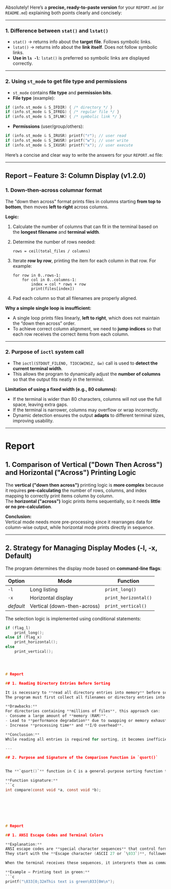 Absolutely! Here’s a **precise, ready-to-paste version** for your `REPORT.md` (or `README.md`) explaining both points clearly and concisely:

---

### **1. Difference between `stat()` and `lstat()`**

* `stat()` → returns info about the **target file**. Follows symbolic links.
* `lstat()` → returns info about the **link itself**. Does not follow symbolic links.
* **Use in `ls -l`**: `lstat()` is preferred so symbolic links are displayed correctly.

---

### **2. Using `st_mode` to get file type and permissions**

* `st_mode` contains **file type** and **permission bits**.
* **File type** (example):

```c
if (info.st_mode & S_IFDIR) { /* directory */ }
if (info.st_mode & S_IFREG) { /* regular file */ }
if (info.st_mode & S_IFLNK) { /* symbolic link */ }
```

* **Permissions** (user/group/others):

```c
if (info.st_mode & S_IRUSR) printf("r"); // user read
if (info.st_mode & S_IWUSR) printf("w"); // user write
if (info.st_mode & S_IXUSR) printf("x"); // user execute
```

Here’s a concise and clear way to write the answers for your `REPORT.md` file:

---

## **Report – Feature 3: Column Display (v1.2.0)**

### 1. Down-then-across columnar format

The "down then across" format prints files in columns starting **from top to bottom**, then moves **left to right** across columns.

**Logic:**

1. Calculate the number of columns that can fit in the terminal based on the **longest filename** and **terminal width**.
2. Determine the number of rows needed:

   ```
   rows = ceil(total_files / columns)
   ```
3. Iterate **row by row**, printing the item for each column in that row. For example:

   ```
   for row in 0..rows-1:
       for col in 0..columns-1:
           index = col * rows + row
           print(files[index])
   ```
4. Pad each column so that all filenames are properly aligned.

**Why a simple single loop is insufficient:**

* A single loop prints files linearly, **left to right**, which does not maintain the “down then across” order.
* To achieve correct column alignment, we need to **jump indices** so that each row receives the correct items from each column.

---

### 2. Purpose of `ioctl` system call

* The `ioctl(STDOUT_FILENO, TIOCGWINSZ, &w)` call is used to **detect the current terminal width**.
* This allows the program to dynamically adjust the **number of columns** so that the output fits neatly in the terminal.

**Limitation of using a fixed width (e.g., 80 columns):**

* If the terminal is wider than 80 characters, columns will not use the full space, leaving extra gaps.
* If the terminal is narrower, columns may overflow or wrap incorrectly.
* Dynamic detection ensures the output **adapts** to different terminal sizes, improving usability.

---
# Report

## 1. Comparison of Vertical ("Down Then Across") and Horizontal ("Across") Printing Logic

The **vertical ("down then across")** printing logic is **more complex** because it requires **pre-calculating** the number of rows, columns, and index mapping to correctly print items column by column.  
The **horizontal ("across")** logic prints items sequentially, so it needs **little or no pre-calculation**.

**Conclusion:**  
Vertical mode needs more pre-processing since it rearranges data for column-wise output, while horizontal mode prints directly in sequence.

---

## 2. Strategy for Managing Display Modes (-l, -x, Default)

The program determines the display mode based on **command-line flags**:

| Option | Mode | Function |
|---------|------|-----------|
| `-l` | Long listing | `print_long()` |
| `-x` | Horizontal display | `print_horizontal()` |
| *default* | Vertical (down-then-across) | `print_vertical()` |

The selection logic is implemented using conditional statements:
```c
if (flag_l)
    print_long();
else if (flag_x)
    print_horizontal();
else
    print_vertical();




# Report

## 1. Reading Directory Entries Before Sorting

It is necessary to **read all directory entries into memory** before sorting because sorting algorithms, such as `qsort()`, require **random access to the complete dataset**.  
The program must first collect all filenames or directory entries into an array so that they can be compared and rearranged efficiently.

**Drawbacks:**  
For directories containing **millions of files**, this approach can:
- Consume a large amount of **memory (RAM)**.  
- Lead to **performance degradation** due to swapping or memory exhaustion.  
- Increase **processing time** and **I/O overhead**.

**Conclusion:**  
While reading all entries is required for sorting, it becomes inefficient and memory-intensive for extremely large directories.

---

## 2. Purpose and Signature of the Comparison Function in `qsort()`


The **`qsort()`** function in C is a general-purpose sorting function that requires a **user-defined comparison function** to determine the ordering of elements.

**Function signature:**
```c
int compare(const void *a, const void *b);







# Report

## 1. ANSI Escape Codes and Terminal Colors

**Explanation:**  
ANSI escape codes are **special character sequences** that control formatting, color, and other text attributes in a terminal.  
They start with the **Escape character (ASCII 27 or `\033`)**, followed by `[` and one or more parameters that define the style or color.

When the terminal receives these sequences, it interprets them as commands instead of text, changing the display properties such as foreground color, background color, or text style.

**Example – Printing text in green:**
```c
printf("\033[0;32mThis text is green\033[0m\n");


